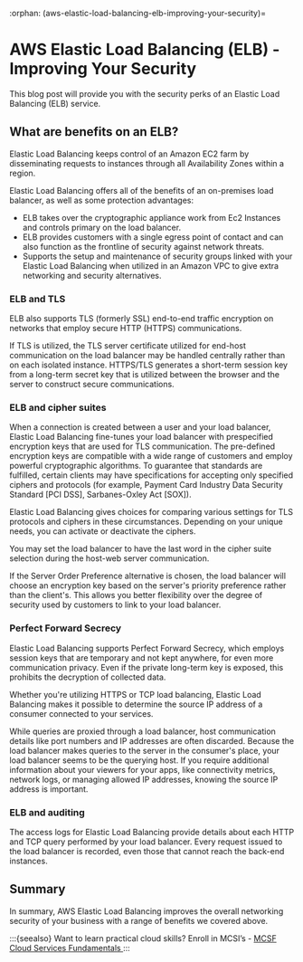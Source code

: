 :orphan:
(aws-elastic-load-balancing-elb-improving-your-security)=
# AWS Elastic Load Balancing (ELB) - Improving Your Security
 

This blog post will provide you with the security perks of an Elastic Load Balancing (ELB) service.

## What are benefits on an ELB?

Elastic Load Balancing keeps control of an Amazon EC2 farm by disseminating requests to instances through all Availability Zones within a region.

Elastic Load Balancing offers all of the benefits of an on-premises load balancer, as well as some protection advantages:

- ELB takes over the cryptographic appliance work from Ec2 Instances and controls primary on the load balancer.
- ELB provides customers with a single egress point of contact and can also function as the frontline of security against network threats.
- Supports the setup and maintenance of security groups linked with your Elastic Load Balancing when utilized in an Amazon VPC to give extra networking and security alternatives.

### ELB and TLS

ELB also supports TLS (formerly SSL) end-to-end traffic encryption on networks that employ secure HTTP (HTTPS) communications.

If TLS is utilized, the TLS server certificate utilized for end-host communication on the load balancer may be handled centrally rather than on each isolated instance.
HTTPS/TLS generates a short-term session key from a long-term secret key that is utilized between the browser and the server to construct secure communications.

### ELB and cipher suites

When a connection is created between a user and your load balancer, Elastic Load Balancing fine-tunes your load balancer with prespecified encryption keys that are used for TLS communication. The pre-defined encryption keys are compatible with a wide range of customers and employ powerful cryptographic algorithms.
To guarantee that standards are fulfilled, certain clients may have specifications for accepting only specified ciphers and protocols (for example, Payment Card Industry Data Security Standard [PCI DSS], Sarbanes-Oxley Act [SOX]).

Elastic Load Balancing gives choices for comparing various settings for TLS protocols and ciphers in these circumstances. Depending on your unique needs, you can activate or deactivate the ciphers.

You may set the load balancer to have the last word in the cipher suite selection during the host-web server communication.

If the Server Order Preference alternative is chosen, the load balancer will choose an encryption key based on the server's priority preference rather than the client's. This allows you better flexibility over the degree of security used by customers to link to your load balancer.

### Perfect Forward Secrecy

Elastic Load Balancing supports Perfect Forward Secrecy, which employs session keys that are temporary and not kept anywhere, for even more communication privacy. Even if the private long-term key is exposed, this prohibits the decryption of collected data.

Whether you're utilizing HTTPS or TCP load balancing, Elastic Load Balancing makes it possible to determine the source IP address of a consumer connected to your services.

While queries are proxied through a load balancer, host communication details like port numbers and IP addresses are often discarded. Because the load balancer makes queries to the server in the consumer's place, your load balancer seems to be the querying host. If you require additional information about your viewers for your apps, like connectivity metrics, network logs, or managing allowed IP addresses, knowing the source IP address is important.

### ELB and auditing

The access logs for Elastic Load Balancing provide details about each HTTP and TCP query performed by your load balancer.
Every request issued to the load balancer is recorded, even those that cannot reach the back-end instances.

## Summary

In summary, AWS Elastic Load Balancing improves the overall networking security of your business with a range of benefits we covered above.

:::{seealso}
Want to learn practical cloud skills? Enroll in MCSI’s - [MCSF Cloud Services Fundamentals ](https://www.mosse-institute.com/certifications/mcsf-cloud-services-fundamentals.html)
:::